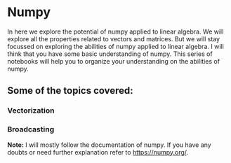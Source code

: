 # Numpy
In here we explore the potential of numpy applied to linear algebra. We will explore all the properties related to vectors and matrices. But we will stay focussed on exploring the abilities of numpy applied to linear algebra. I will think that you have some basic understanding of numpy. This series of notebooks will help you to organize your understanding on the abilities of numpy.
## Some of the topics covered:
### Vectorization
### Broadcasting

**Note:** I will mostly follow the documentation of numpy. If you have any doubts or need further explanation refer to https://numpy.org/.

